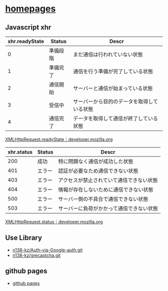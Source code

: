 # [homepages](https://github.com/n138-kz/homepages)

## Javascript xhr

| xhr.readyState | Status | Descr |
| --- | -------| --- |
| 0 | 準備段階 | まだ通信は行われていない状態 |
| 1 | 準備完了 | 通信を行う準備が完了している状態 |
| 2 | 通信開始 | サーバーと通信が始まっている状態 |
| 3 | 受信中 | サーバーから目的のデータを取得している状態 |
| 4 | 通信完了 | データを取得して通信が終了している状態 |

[XMLHttpRequest.readyState｜developer.mozilla.org](https://developer.mozilla.org/ja/docs/Web/API/XMLHttpRequest/readyState)

| xhr.status | Status | Descr |
| --- | -------| --- |
| 200 | 成功 | 特に問題なく通信が成功した状態
| 401 | エラー | 認証が必要なため通信できない状態
| 403 | エラー | アクセスが禁止されていて通信できない状態
| 404 | エラー | 情報が存在しないために通信できない状態
| 500 | エラー | サーバー側の不具合で通信できない状態
| 503 | エラー | サーバーに負荷がかかって通信できない状態

[XMLHttpRequest.status｜developer.mozilla.org](https://developer.mozilla.org/ja/docs/Web/API/XMLHttpRequest/status)

## Use Library

- [n138-kz/Auth-via-Google-auth.git](https://github.com/n138-kz/Auth-via-Google-auth.git)
- [n138-kz/grecaptcha.git](https://github.com/n138-kz/grecaptcha.git)

## github pages

- [github pages](https://n138-kz.github.io/homepages/)
